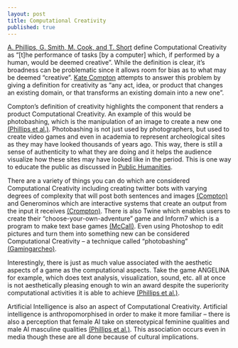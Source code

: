 ```yaml
---
layout: post
title: Computational Creativity
published: true
---
```

 
[A. Phillips, G. Smith, M. Cook, and T. Short](http://www.tandfonline.com/doi/full/10.1080/14626268.2016.114746)  define Computational Creativity as “[t]he performance of tasks [by a computer] which, if performed by a human, would be deemed creative”. While the definition is clear, it’s broadness can be problematic since it allows room for bias as to what may be deemed “creative”. [Kate Compton]( http://www.casualcreator.com/blog/) attempts to answer this problem by giving a definition for creativity as “any act, idea, or product that changes an existing domain, or that transforms an existing domain into a new one”. 

Compton’s definition of creativity highlights the component that renders a product Computational Creativity. An example of this would be photobashing, which is the manipulation of an image to create a new one [(Phillips et al.)](http://www.tandfonline.com/doi/full/10.1080/14626268.2016.114746). Photobashing is not just used by photographers, but used to create video games and even in academia to represent archeological sites as they may have looked thousands of years ago. This way, there is still a sense of authenticity to what they are doing and it helps the audience visualize how these sites may have looked like in the period. This is one way to educate the public as discussed in [Public Humanities]( https://chelseyg.github.io/PublicHumanities/). 

There are a variety of things you can do which are considered Computational Creativity including creating twitter bots with varying degrees of complexity that will post both sentences and images [(Compton)]( http://tracery.io/) and Generominos which are interactive systems that create an output from the input it receives [(Crompton)]( http://www.galaxykate.com/generominos). There is also Twine which enables users to create their “choose-your-own-adventure” game and Inform7 which is a program to make text base games [(McCall)](http://www.playthepast.org/?p=5739). Even using Photoshop to edit pictures and turn them into something new can be considered Computational Creativity – a technique called “photobashing”[ (Gamingarcheo)]( http://blog.taracopplestone.co.uk/making-things-photobashing-as-archaeological-remediation/). 

Interestingly, there is just as much value associated with the aesthetic aspects of a game as the computational aspects. Take the game ANGELINA for example, which does text analysis, visualization, sound, etc. all at once is not aesthetically pleasing enough to win an award despite the superiority computational activities it is able to achieve [(Phillips et al.)](http://www.tandfonline.com/doi/full/10.1080/14626268.2016.114746).

Artificial Intelligence is also an aspect of Computational Creativity. Artificial intelligence is anthropomorphised in order to make it more familiar – there is also a perception that female AI take on stereotypical feminine qualities and male AI masculine qualities [(Phillips et al.)](http://www.tandfonline.com/doi/full/10.1080/14626268.2016.114746). This association occurs even in media though these are all done because of cultural implications. 

 

